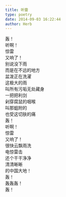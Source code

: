 ```yaml
---  
title: 听雷  
type: poetry  
date: 2014-09-03 16:22:44  
author: Herb    
---  
```

轰！  
听啊！  
惊雷  
又响了！    
别说没下雨  
而是在不远的地方  
盆泼正在洗濯  
这极大的雨  
叫所有污垢无处藏身  
一把把利剑  
剁穿腐鼠的咽喉  
叫那蛆附的  
也受这切肤的痛    
轰！  
听啊！  
惊雷  
又响了！  
很快云飘雨洗  
电惊雷击  
还个干干净净  
清清晰晰  
的中国大地！  
轰！  
轰轰轰！  
轰！